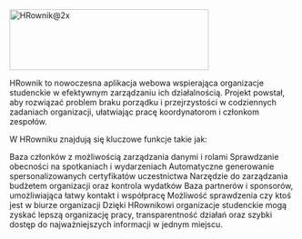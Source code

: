<img width="350" height="107" alt="HRownik@2x" src="https://github.com/user-attachments/assets/26e05f22-287e-4ed0-ba45-467abb9a3faa" /> 

HRownik to nowoczesna aplikacja webowa wspierająca organizacje studenckie w efektywnym zarządzaniu ich działalnością. Projekt powstał, aby rozwiązać problem braku porządku i przejrzystości w codziennych zadaniach organizacji, ułatwiając pracę koordynatorom i członkom zespołów.

W HRowniku znajdują się kluczowe funkcje takie jak:

Baza członków z możliwością zarządzania danymi i rolami
Sprawdzanie obecności na spotkaniach i wydarzeniach
Automatyczne generowanie spersonalizowanych certyfikatów uczestnictwa
Narzędzie do zarządzania budżetem organizacji oraz kontrola wydatków
Baza partnerów i sponsorów, umożliwiająca łatwy kontakt i współpracę
Możliwość sprawdzenia czy ktoś jest w biurze organizacji
Dzięki HRownikowi organizacje studenckie mogą zyskać lepszą organizację pracy, transparentność działań oraz szybki dostęp do najważniejszych informacji w jednym miejscu.
